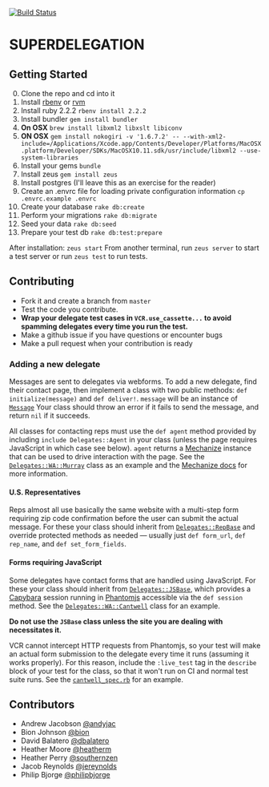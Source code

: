 [![Build Status](https://travis-ci.org/bion/superdelegation.svg?branch=master)](https://travis-ci.org/bion/superdelegation)

# SUPERDELEGATION

## Getting Started
0. Clone the repo and cd into it
1. Install [rbenv](https://github.com/rbenv/rbenv#installation) or [rvm](https://rvm.io/rvm/install)
2. Install ruby 2.2.2 `rbenv install 2.2.2`
3. Install bundler `gem install bundler`
4. **On OSX** `brew install libxml2 libxslt libiconv`
5. **ON OSX** `gem install nokogiri -v '1.6.7.2' -- --with-xml2-include=/Applications/Xcode.app/Contents/Developer/Platforms/MacOSX.platform/Developer/SDKs/MacOSX10.11.sdk/usr/include/libxml2 --use-system-libraries`
6. Install your gems `bundle`
7. Install zeus `gem install zeus`
8. Install postgres (I'll leave this as an exercise for the reader)
9. Create an .envrc file for loading private configuration information `cp .envrc.example .envrc`
10. Create your database `rake db:create`
11. Perform your migrations `rake db:migrate`
12. Seed your data `rake db:seed`
13. Prepare your test db `rake db:test:prepare`

After installation:
`zeus start`
From another terminal, run `zeus server` to start a test server or run
`zeus test` to run tests.

## Contributing

* Fork it and create a branch from `master`
* Test the code you contribute.
* **Wrap your delegate test cases in `VCR.use_cassette...` to avoid
spamming delegates every time you run the test.**
* Make a github issue if you have questions or encounter bugs
* Make a pull request when your contribution is ready

### Adding a new delegate

Messages are sent to delegates via webforms. To add a new delegate,
find their contact page, then implement a class with two public
methods: `def initialize(message)` and `def deliver!`. `message` will
be an instance of [`Message`](https://github.com/bion/superdelegation/blob/master/app/models/message.rb) Your class
should throw an error if it fails to send the message, and return `nil`
if it succeeds.

All classes for contacting reps must use the `def agent` method provided by
including `include Delegates::Agent` in your class (unless the page
requires JavaScript in which case see below). `agent` returns a
[Mechanize](https://github.com/sparklemotion/mechanize) instance that
can be used to drive interaction with the page. See the
[`Delegates::WA::Murray`](https://github.com/bion/superdelegation/blob/master/app/lib/delegates/wa/murray.rb)
class as an example and the
[Mechanize docs](http://mechanize.rubyforge.org/EXAMPLES_rdoc.html)
for more information.

#### U.S. Representatives

Reps almost all use basically the same website with a multi-step form
requiring zip code confirmation before the user can submit the
actual message. For these your class should inherit from
[`Delegates::RepBase`](https://github.com/bion/superdelegation/blob/master/app/lib/delegates/rep_base.rb)
and override protected methods as needed &mdash; usually just `def form_url`,
`def rep_name`, and `def set_form_fields`.

#### Forms requiring JavaScript

Some delegates have contact forms that are handled using JavaScript.
For these your class should inherit from
[`Delegates::JSBase`](https://github.com/bion/superdelegation/blob/master/app/lib/delegates/js_base.rb),
which provides a [Capybara](https://github.com/jnicklas/capybara)
session running in [Phantomjs](https://github.com/ariya/phantomjs)
accessible via the `def session` method. See the
[`Delegates::WA::Cantwell`](https://github.com/bion/superdelegation/blob/master/app/lib/delegates/wa/cantwell.rb)
class for an example.

**Do not use the `JSBase` class unless the site you are dealing with
necessitates it.**

VCR cannot intercept HTTP requests from Phantomjs, so your test will
make an actual form submission to the delegate every time it runs
(assuming it works properly). For this reason, include the
`:live_test` tag in the `describe` block of your test for the class, so
that it won't run on CI and normal test suite runs. See the
[`cantwell_spec.rb`](https://github.com/bion/superdelegation/blob/master/spec/lib/delegates/wa/cantwell_spec.rb)
for an example.

## Contributors

* Andrew Jacobson [@andyjac](https://github.com/andyjac)
* Bion Johnson [@bion](https://github.com/bion)
* David Balatero [@dbalatero](https://github.com/dbalatero)
* Heather Moore [@heatherm](https://github.com/heatherm)
* Heather Perry [@southernzen](https://github.com/southernzen)
* Jacob Reynolds [@jereynolds](https://github.com/jereynolds)
* Philip Bjorge [@philipbjorge](https://github.com/philipbjorge)
